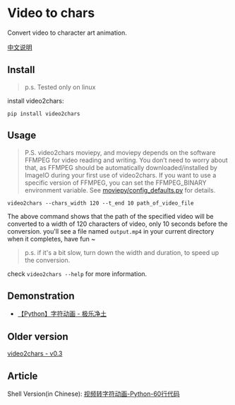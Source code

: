 # Video to chars

Convert video to character art animation.

[中文说明](/doc/README-zh-cn.md)

## Install

>p.s. Tested only on linux

install video2chars:
```
pip install video2chars
```

## Usage

>P.S. video2chars moviepy, and moviepy depends on the software FFMPEG for video reading and writing. You don’t need to worry about that, 
as FFMPEG should be automatically downloaded/installed by ImageIO during your first use of video2chars.
If you want to use a specific version of FFMPEG, you can set the FFMPEG_BINARY environment variable.
 See [moviepy/config_defaults.py](https://github.com/Zulko/moviepy/blob/master/moviepy/config_defaults.py) for details.

```
video2chars --chars_width 120 --t_end 10 path_of_video_file
```
The above command shows that the path of the specified video will be converted to a width of 120 characters of video, only 10 seconds before the conversion. 
you'll see a file named `output.mp4` in your current directory when it completes, have fun ~

>p.s. if it's a bit slow, turn down the width and duration, to speed up the conversion. 

check `video2chars --help` for more information.


## Demonstration

- [【Python】字符动画 - 极乐净土](https://www.bilibili.com/video/av30469888/)


## Older version

[video2chars - v0.3](https://github.com/yuansuye/video2chars/tree/v0.3)

## Article

Shell Version(in Chinese): [视频转字符动画-Python-60行代码](http://www.cnblogs.com/kirito-c/p/5971988.html)
